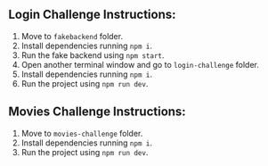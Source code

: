 ## Login Challenge Instructions:

1. Move to `fakebackend` folder.
2. Install dependencies running `npm i`.
3. Run the fake backend using `npm start`.
4. Open another terminal window and go to `login-challenge` folder.
5. Install dependencies running `npm i`.
6. Run the project using `npm run dev`.

## Movies Challenge Instructions:

1. Move to `movies-challenge` folder.
2. Install dependencies running `npm i`.
3. Run the project using `npm run dev`.

